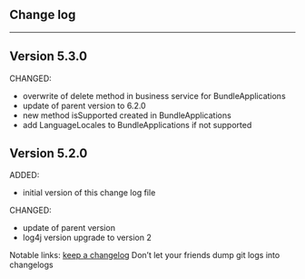 ## Change log
----------------------

Version 5.3.0
-------------

CHANGED:

- overwrite of delete method in business service for BundleApplications 
- update of parent version to 6.2.0
- new method isSupported created in BundleApplications
- add LanguageLocales to BundleApplications if not supported


Version 5.2.0
-------------

ADDED:

- initial version of this change log file
  
CHANGED:

- update of parent version
- log4j version upgrade to version 2

Notable links:
[keep a changelog](http://keepachangelog.com/en/1.0.0/) Don’t let your friends dump git logs into changelogs
